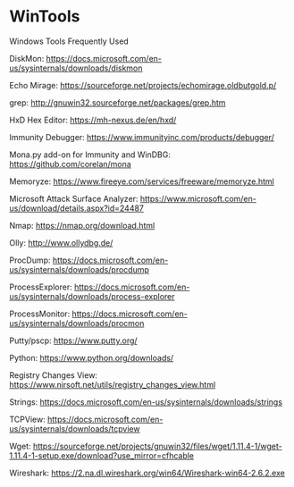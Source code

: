 # WinTools
Windows Tools Frequently Used

DiskMon: https://docs.microsoft.com/en-us/sysinternals/downloads/diskmon

Echo Mirage: https://sourceforge.net/projects/echomirage.oldbutgold.p/

grep: http://gnuwin32.sourceforge.net/packages/grep.htm

HxD Hex Editor: https://mh-nexus.de/en/hxd/

Immunity Debugger: https://www.immunityinc.com/products/debugger/

Mona.py add-on for Immunity and WinDBG: https://github.com/corelan/mona

Memoryze: https://www.fireeye.com/services/freeware/memoryze.html

Microsoft Attack Surface Analyzer: https://www.microsoft.com/en-us/download/details.aspx?id=24487

Nmap: https://nmap.org/download.html

Olly: http://www.ollydbg.de/

ProcDump: https://docs.microsoft.com/en-us/sysinternals/downloads/procdump

ProcessExplorer: https://docs.microsoft.com/en-us/sysinternals/downloads/process-explorer

ProcessMonitor: https://docs.microsoft.com/en-us/sysinternals/downloads/procmon

Putty/pscp: https://www.putty.org/

Python: https://www.python.org/downloads/

Registry Changes View: https://www.nirsoft.net/utils/registry_changes_view.html

Strings: https://docs.microsoft.com/en-us/sysinternals/downloads/strings

TCPView: https://docs.microsoft.com/en-us/sysinternals/downloads/tcpview

Wget: https://sourceforge.net/projects/gnuwin32/files/wget/1.11.4-1/wget-1.11.4-1-setup.exe/download?use_mirror=cfhcable

Wireshark: https://2.na.dl.wireshark.org/win64/Wireshark-win64-2.6.2.exe
